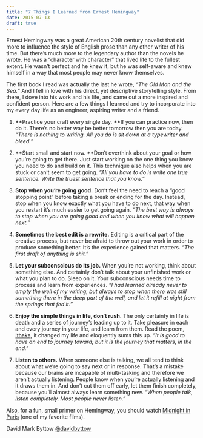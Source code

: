 ```yaml
---
title: "7 Things I Learned from Ernest Hemingway"
date: 2015-07-13
draft: true
---
```


Ernest Hemingway was a great American 20th century novelist that did more to influence the style of English prose than any other writer of his time. But there’s much more to the legendary author than the novels he wrote. He was a “character with character” that lived life to the fullest extent. He wasn’t perfect and he knew it, but he was self-aware and knew himself in a way that most people may never know themselves.

The first book I read was actually the last he wrote, *“The Old Man and the Sea.*” And I fell in love with his direct, yet descriptive storytelling style. From there, I dove into his work and his life, and came out a more inspired and confident person. Here are a few things I learned and try to incorporate into my every day life as an engineer, aspiring writer and a friend.

1. **Practice your craft every single day. **If you can practice now, then do it. There’s no better way be better tomorrow then you are today. *“There is nothing to writing. All you do is sit down at a typewriter and bleed.”*

1. **Start small and start now. **Don’t overthink about your goal or how you’re going to get there. Just start working on the one thing you know you need to do and build on it. This technique also helps when you are stuck or can’t seem to get going. *“All you have to do is write one true sentence. Write the truest sentence that you know.”*

1. **Stop when you’re going good.** Don’t feel the need to reach a “good stopping point” before taking a break or ending for the day. Instead, stop when you know exactly what you have to do next, that way when you restart it’s much easier to get going again. *“The best way is always to stop when you are going good and when you know what will happen next.”*

1. **Sometimes the best edit is a rewrite.** Editing is a critical part of the creative process, but never be afraid to throw out your work in order to produce something better. It’s the experience gained that matters. *“The first draft of anything is shit.”*

1. **Let your subconscious do its job.** When you’re not working, think about something else. And certainly don’t talk about your unfinished work or what you plan to do. Sleep on it. Your subconscious needs time to process and learn from experiences. *“I had learned already never to empty the well of my writing, but always to stop when there was still something there in the deep part of the well, and let it refill at night from the springs that fed it.”*

1. **Enjoy the simple things in life, don’t rush.** The only certainty in life is death and a series of journey’s leading up to it. Take pleasure in each and every journey in your life, and learn from them. Read the poem, [Ithaka](http://www.cavafy.com/poems/content.asp?cat=1&id=74), it changed my life and eloquently sums this up. *“It is good to have an end to journey toward; but it is the journey that matters, in the end.”*

1. **Listen to others.** When someone else is talking, we all tend to think about what we’re going to say next or in response. That’s a mistake because our brains are incapable of multi-tasking and therefore we aren’t actually listening. People know when you’re actually listening and it draws them in. And don’t cut them off early, let them finish completely, because you’ll almost always learn something new. *“When people talk, listen completely. Most people never listen.”*

Also, for a fun, small primer on Hemingway, you should watch [Midnight in Paris](http://www.imdb.com/title/tt1605783/) (one of my favorite films).

David Mark Byttow
[@davidbyttow](http://twitter.com/davidbyttow)
